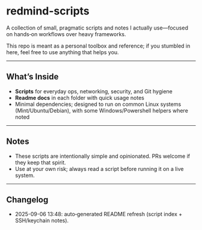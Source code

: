 # redmind-scripts

A collection of small, pragmatic scripts and notes I actually use—focused on hands‑on workflows over heavy frameworks. 

This repo is meant as a personal toolbox and reference; if you stumbled in here, feel free to use anything that helps you.

---

## What’s Inside

- **Scripts** for everyday ops, networking, security, and Git hygiene
- **Readme docs** in each folder with quick usage notes
- Minimal dependencies; designed to run on common Linux systems (Mint/Ubuntu/Debian), with some Windows/Powershell helpers where noted

---

## Notes

- These scripts are intentionally simple and opinionated. PRs welcome if they keep that spirit.
- Use at your own risk; always read a script before running it on a live system.

---

## Changelog

- 2025-09-06 13:48: auto‑generated README refresh (script index + SSH/keychain notes).
